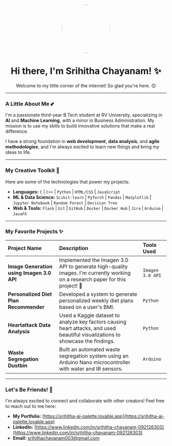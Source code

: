 <div align="center">
    <img src="https://avatars.githubusercontent.com/u/YOUR-GITHUB-ID-HERE?v=4" width="150" height="150" style="border-radius: 50%;">
    <h1>Hi there, I'm Srihitha Chayanam! ✨</h1>
    <p>Welcome to my little corner of the internet! So glad you're here. 😊</p>
</div>

---

### **A Little About Me 💕**

I'm a passionate third-year B.Tech student at RV University, specializing in **AI** and **Machine Learning**, with a minor in Business Administration. My mission is to use my skills to build innovative solutions that make a real difference.

I have a strong foundation in **web development**, **data analysis**, and **agile methodologies**, and I'm always excited to learn new things and bring my ideas to life.

---

### **My Creative Toolkit 🎨**

Here are some of the technologies that power my projects:

* **Languages:** `C` | `C++` | `Python` | `HTML/CSS` | `JavaScript`
* **ML & Data Science:** `Scikit-learn` | `PyTorch` | `Pandas` | `Matplotlib` | `Jupyter Notebook` | `Random Forest` | `Decision Tree`
* **Web & Tools:** `Flask` | `Git` | `GitHub` | `Docker` | `Docker Hub` | `Jira` | `Arduino` | `JavaFX`

---

### **My Favorite Projects ✨**

| Project Name | Description | Tools Used |
| :--- | :--- | :--- |
| **Image Generation using Imagen 3.0 API** | Implemented the Imagen 3.0 API to generate high-quality images. I'm currently working on a research paper for this project! 💖 | `Imagen 3.0 API` |
| **Personalized Diet Plan Recommender** | Developed a system to generate personalized weekly diet plans based on a user's BMI. | `Python` |
| **Heartattack Data Analysis** | Used a Kaggle dataset to analyze key factors causing heart attacks, and used beautiful visualizations to showcase the findings. | `Python` |
| **Waste Segregation Dustbin** | Built an automated waste segregation system using an Arduino Nano microcontroller with water and IR sensors. | `Arduino` |

---

### **Let's Be Friends! 💌**

I'm always excited to connect and collaborate with other creators! Feel free to reach out to me here:

* **My Portfolio:** [https://srihitha-ai-palette.lovable.app](https://srihitha-ai-palette.lovable.app)
* **LinkedIn:** [https://www.linkedin.com/in/srihitha-chayanam-092126303](https://www.linkedin.com/in/srihitha-chayanam-092126303)
* **Email:** srihithachayanam003@gmail.com
